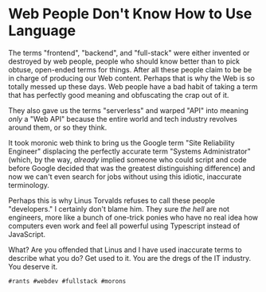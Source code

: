 # Web People Don't Know How to Use Language

The terms "frontend", "backend", and "full-stack" were either invented
or destroyed by web people, people who should know better than to pick
obtuse, open-ended terms for things. After all these people claim to be
be in charge of producing our Web content. Perhaps that is why the Web
is so totally messed up these days. Web people have a bad habit of
taking a term that has perfectly good meaning and obfuscating the crap
out of it. 

They also gave us the terms "serverless" and warped "API" into meaning
*only* a "Web API" because the entire world and tech industry revolves
around them, or so they think. 

It took moronic web think to bring us the Google term "Site Reliability
Engineer" displacing the perfectly accurate term "Systems Administrator"
(which, by the way, *already* implied someone who could script and code
before Google decided that was the greatest distinguishing difference)
and now we can't even search for jobs without using this idiotic,
inaccurate terminology. 

Perhaps this is why Linus Torvalds refuses to call these people
"developers." I certainly don't blame him. They sure *the hell* are not
engineers, more like a bunch of one-trick ponies who have no real idea
how computers even work and feel all powerful using Typescript instead
of JavaScript.

What? Are you offended that Linus and I have used inaccurate terms to
describe what you do? Get used to it. You are the dregs of the IT
industry. You deserve it.

    #rants #webdev #fullstack #morons
